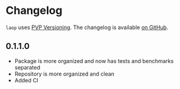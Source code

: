 # Changelog

`laop` uses [PVP Versioning][1].
The changelog is available [on GitHub][2].

## 0.1.1.0

* Package is more organized and now has tests and benchmarks separated
* Repository is more organized and clean
* Added CI

[1]: https://pvp.haskell.org
[2]: https://github.com/bolt12/laop2/releases
